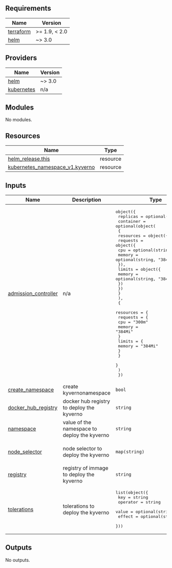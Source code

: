 <!-- BEGIN_TF_DOCS -->
## Requirements

| Name | Version |
|------|---------|
| <a name="requirement_terraform"></a> [terraform](#requirement\_terraform) | >= 1.9, < 2.0 |
| <a name="requirement_helm"></a> [helm](#requirement\_helm) | ~> 3.0 |

## Providers

| Name | Version |
|------|---------|
| <a name="provider_helm"></a> [helm](#provider\_helm) | ~> 3.0 |
| <a name="provider_kubernetes"></a> [kubernetes](#provider\_kubernetes) | n/a |

## Modules

No modules.

## Resources

| Name | Type |
|------|------|
| [helm_release.this](https://registry.terraform.io/providers/hashicorp/helm/latest/docs/resources/release) | resource |
| [kubernetes_namespace_v1.kyverno](https://registry.terraform.io/providers/hashicorp/kubernetes/latest/docs/resources/namespace_v1) | resource |

## Inputs

| Name | Description | Type | Default | Required |
|------|-------------|------|---------|:--------:|
| <a name="input_admission_controller"></a> [admission\_controller](#input\_admission\_controller) | n/a | <pre>object({<br/>    replicas = optional(number, 2)<br/>    container = optional(object(<br/>      {<br/>        resources = object({<br/>          requests = object({<br/>            cpu    = optional(string, "300m")<br/>            memory = optional(string, "384Mi")<br/>          }),<br/>          limits = object({<br/>            memory = optional(string, "384Mi")<br/>          })<br/>        })<br/>      }<br/>      ),<br/>      {<br/>        resources = {<br/>          requests = {<br/>            cpu    = "300m"<br/>            memory = "384Mi"<br/>          }<br/>          limits = {<br/>            memory = "384Mi"<br/>          }<br/>        }<br/>      }<br/>    )<br/>  })</pre> | <pre>{<br/>  "container": {<br/>    "resources": {<br/>      "limits": {<br/>        "memory": "384Mi"<br/>      },<br/>      "requests": {<br/>        "cpu": "300m",<br/>        "memory": "384Mi"<br/>      }<br/>    }<br/>  },<br/>  "replicas": 2<br/>}</pre> | no |
| <a name="input_create_namespace"></a> [create\_namespace](#input\_create\_namespace) | create kyvernonamespace | `bool` | `true` | no |
| <a name="input_docker_hub_registry"></a> [docker\_hub\_registry](#input\_docker\_hub\_registry) | docker hub registry to deploy the kyverno | `string` | `"docker.io"` | no |
| <a name="input_namespace"></a> [namespace](#input\_namespace) | value of the namespace to deploy the kyverno | `string` | `"kyverno"` | no |
| <a name="input_node_selector"></a> [node\_selector](#input\_node\_selector) | node selector to deploy the kyverno | `map(string)` | <pre>{<br/>  "node.kubernetes.io/pool": "critical"<br/>}</pre> | no |
| <a name="input_registry"></a> [registry](#input\_registry) | registry of immage to deploy the kyverno | `string` | `"ghcr.io"` | no |
| <a name="input_tolerations"></a> [tolerations](#input\_tolerations) | tolerations to deploy the kyverno | <pre>list(object({<br/>    key      = string<br/>    operator = string<br/>    value    = optional(string, null)<br/>    effect   = optional(string, null)<br/>  }))</pre> | <pre>[<br/>  {<br/>    "key": "CriticalAddonsOnly",<br/>    "operator": "Exists"<br/>  }<br/>]</pre> | no |

## Outputs

No outputs.
<!-- END_TF_DOCS -->
